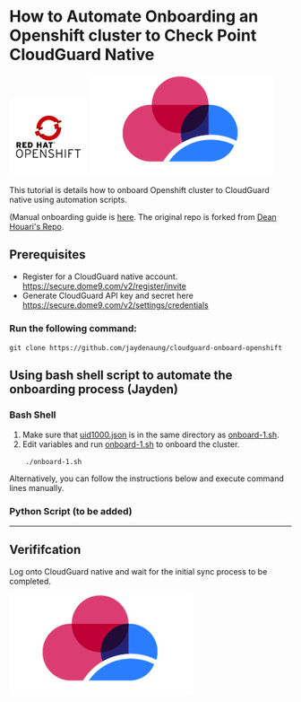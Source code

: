 # How to Automate Onboarding an Openshift cluster to Check Point CloudGuard Native

![header image](img/opens.png)                            ![header image](img/cg.png) 

This tutorial is details how to onboard Openshift cluster to CloudGuard native using automation scripts. 

(Manual onboarding guide is [here](https://github.com/jaydenaung/cloudguard-OpenShift). The original repo is forked from [Dean Houari's Repo](https://github.com/chkp-dhouari/cloudguard-OpenShift).

## Prerequisites 

* Register for a CloudGuard native account. https://secure.dome9.com/v2/register/invite
* Generate CloudGuard API key and secret here https://secure.dome9.com/v2/settings/credentials 


### Run the following command:
```
git clone https://github.com/jaydenaung/cloudguard-onboard-openshift
```

## Using bash shell script to automate the onboarding process (Jayden)

### Bash Shell

1. Make sure that [uid1000.json](uid1000.json) is in the same directory as [onboard-1.sh](onboard-1.sh). 
2. Edit variables and run [onboard-1.sh](onboard-1.sh) to onboard the cluster. 

``` chmod +x onboard-1.sh
    ./onboard-1.sh
```

Alternatively, you can follow the instructions below and execute command lines manually. 

### Python Script (to be added)

---

## Verififcation 

Log onto CloudGuard native and wait for the initial sync process to be completed. 


  
![header image](img/cg.png)  
